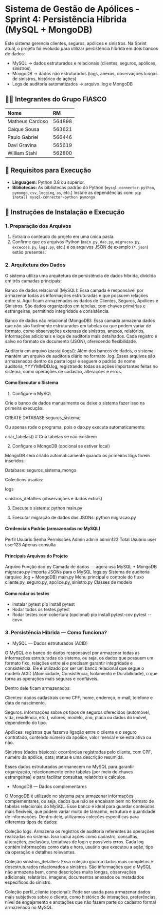 # Sistema de Gestão de Apólices - Sprint 4: Persistência Híbrida (MySQL + MongoDB)

Este sistema gerencia clientes, seguros, apólices e sinistros.
Na Sprint atual, o projeto foi evoluído para utilizar persistência híbrida em dois bancos de dados:

- MySQL → dados estruturados e relacionais (clientes, seguros, apólices, sinistros)
- MongoDB → dados não estruturados (logs, anexos, observações longas de sinistros, histórico de ações)
- Logs de auditoria automatizados → arquivo .log e MongoDB

## 🧑‍💻 Integrantes do Grupo FIASCO

| Nome | RM |
| :--- | :--- |
| Matheus Cardoso | 564898 |
| Caique Sousa | 563621 |
| Paulo Gabriel | 566446 |
| Davi Gravina | 565619 |
| William Stahl | 562800 |

## 🚀 Requisitos para Execução

  * **Linguagem:** Python 3.8 ou superior.
  * **Bibliotecas:** As bibliotecas padrão do Python (`mysql-connector-python`, `pymongo`, `csv`, `logging`, `os`, etc.) Instale as dependências com: `pip install mysql-connector-python pymongo`

## 💾 Instruções de Instalação e Execução

### 1\. Preparação dos Arquivos

1.  Extraia o conteúdo do projeto em uma única pasta.
2.  Confirme que os arquivos Python (`main.py`, `dao.py`, `migracao.py`, `excecoes.py`, `logs.py`, etc.) e os arquivos JSON de exemplo (`*.json`) estão presentes.

### 2\. Arquitetura dos Dados

O sistema utiliza uma arquitetura de persistência de dados híbrida, dividida em três camadas principais:

Banco de dados relacional (MySQL):
Essa camada é responsável por armazenar todas as informações estruturadas e que possuem relações entre si. Aqui ficam armazenados os dados de Clientes, Seguros, Apólices e Sinistros. São dados organizados em tabelas, com chaves primárias e estrangeiras, permitindo integridade e consistência.

Banco de dados não relacional (MongoDB):
Essa camada armazena dados que não são facilmente estruturados em tabelas ou que podem variar de formato, como observações extensas de sinistros, anexos, relatórios, informações adicionais e logs de auditoria mais detalhados. Cada registro é salvo no formato de documento (JSON), oferecendo flexibilidade.

Auditoria em arquivo (pasta /logs/):
Além dos bancos de dados, o sistema mantém um arquivo de auditoria diário no formato .log. Esses arquivos são armazenados dentro da pasta logs/ e seguem o padrão de nome auditoria_YYYYMMDD.log, registrando todas as ações importantes feitas no sistema, como operações de cadastro, alterações e erros.

#### Como Executar o Sistema
1. Configure o MySQL

Crie o banco de dados manualmente ou deixe o sistema fazer isso na primeira execução.

CREATE DATABASE seguros_sistema;


Ou apenas rode o programa, pois o dao.py executa automaticamente:

criar_tabelas()  # Cria tabelas se não existirem

2. Configure o MongoDB (opcional se estiver local)

MongoDB será criado automaticamente quando os primeiros logs forem inseridos:

Database: seguros_sistema_mongo

Colections usadas:

logs

sinistros_detalhes (observações e dados extras)

3. Execute o sistema:
python main.py

4. Executar migração de dados dos JSONs:
python migracao.py

#### Credenciais Padrão (armazenadas no MySQL)
Perfil	Usuário	Senha	Permissões
Admin	admin	admin123	Total
Usuário	user	user123	Apenas consulta
#### Principais Arquivos do Projeto
Arquivo	Função
dao.py	Camada de dados — agora usa MySQL + MongoDB
migracao.py	Importa JSONs para o MySQL
logs.py	Sistema de auditoria (arquivo .log + MongoDB)
main.py	Menu principal e controle do fluxo
cliente.py, seguro.py, apolice.py, sinistro.py	Classes de modelo

#### Como rodar os testes
- Instalar pytest
pip install pytest
- Rodar todos os testes
pytest
- Rodar testes com cobertura (opcional)
pip install pytest-cov
pytest --cov=.

### 3\. Persistência Híbrida — Como funciona?
- MySQL — Dados estruturados (ACID)

O MySQL é o banco de dados responsável por armazenar todas as informações estruturadas do sistema, ou seja, os dados que possuem um formato fixo, relações entre si e precisam garantir integridade e consistência. Ele é utilizado por ser um banco relacional que segue o modelo ACID (Atomicidade, Consistência, Isolamento e Durabilidade), o que torna as operações mais seguras e confiáveis.

Dentro dele ficam armazenados:

Clientes: dados cadastrais como CPF, nome, endereço, e-mail, telefone e data de nascimento.

Seguros: informações sobre os tipos de seguros oferecidos (automóvel, vida, residência, etc.), valores, modelo, ano, placa ou dados do imóvel, dependendo do tipo.

Apólices: registros que fazem a ligação entre o cliente e o seguro contratado, contendo número da apólice, valor mensal e se está ativa ou não.

Sinistros (dados básicos): ocorrências registradas pelo cliente, com CPF, número da apólice, data, status e uma descrição resumida.

Esses dados estruturados permanecem no MySQL para garantir organização, relacionamento entre tabelas (por meio de chaves estrangeiras) e para facilitar consultas, relatórios e cálculos.
- MongoDB — Dados complementares

O MongoDB é utilizado no sistema para armazenar informações complementares, ou seja, dados que não se encaixam bem no formato de tabelas relacionais do MySQL. Esse banco é ideal para guardar conteúdos mais flexíveis, que podem variar muito de tamanho, estrutura e quantidade de informações.
Dentro dele, utilizamos coleções específicas para diferentes tipos de dados:

Coleção logs:
Armazena os registros de auditoria referentes às operações realizadas no sistema. Isso inclui ações como cadastro, consultas, alterações, exclusões, tentativas de login e possíveis erros. Cada log contém informações como data e hora, usuário que executou a ação, tipo da operação e detalhes relevantes.

Coleção sinistros_detalhes:
Essa coleção guarda dados mais completos e desestruturados relacionados a sinistros. São informações que o MySQL não armazena bem, como descrições muito longas, observações adicionais, relatórios, imagens, documentos anexados ou metadados específicos do sinistro.

Coleção perfil_cliente (opcional):
Pode ser usada para armazenar dados mais subjetivos sobre o cliente, como histórico de interações, preferências, nível de engajamento e anotações que não fazem parte do cadastro formal armazenado no MySQL.
